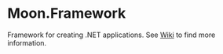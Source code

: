 # Moon.Framework

Framework for creating .NET applications. See [Wiki](https://github.com/djanosik/Moon.Framework/wiki) to find more information.